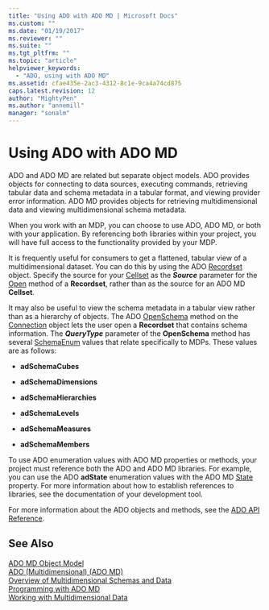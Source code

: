 ```yaml
---
title: "Using ADO with ADO MD | Microsoft Docs"
ms.custom: ""
ms.date: "01/19/2017"
ms.reviewer: ""
ms.suite: ""
ms.tgt_pltfrm: ""
ms.topic: "article"
helpviewer_keywords: 
  - "ADO, using with ADO MD"
ms.assetid: cfae435e-2ac3-4312-8c1e-9ca4a74cd875
caps.latest.revision: 12
author: "MightyPen"
ms.author: "annemill"
manager: "sonalm"
---
```

# Using ADO with ADO MD
ADO and ADO MD are related but separate object models. ADO provides objects for connecting to data sources, executing commands, retrieving tabular data and schema metadata in a tabular format, and viewing provider error information. ADO MD provides objects for retrieving multidimensional data and viewing multidimensional schema metadata.  
  
 When you work with an MDP, you can choose to use ADO, ADO MD, or both with your application. By referencing both libraries within your project, you will have full access to the functionality provided by your MDP.  
  
 It is frequently useful for consumers to get a flattened, tabular view of a multidimensional dataset. You can do this by using the ADO [Recordset](../../../ado/reference/ado-api/recordset-object-ado.md) object. Specify the source for your [Cellset](../../../ado/reference/ado-md-api/cellset-object-ado-md.md) as the ***Source*** parameter for the [Open](../../../ado/reference/ado-api/open-method-ado-recordset.md) method of a **Recordset**, rather than as the source for an ADO MD **Cellset**.  
  
 It may also be useful to view the schema metadata in a tabular view rather than as a hierarchy of objects. The ADO [OpenSchema](../../../ado/reference/ado-api/openschema-method.md) method on the [Connection](../../../ado/reference/ado-api/connection-object-ado.md) object lets the user open a **Recordset** that contains schema information. The ***QueryType*** parameter of the **OpenSchema** method has several [SchemaEnum](../../../ado/reference/ado-api/schemaenum.md) values that relate specifically to MDPs. These values are as follows:  
  
-   **adSchemaCubes**  
  
-   **adSchemaDimensions**  
  
-   **adSchemaHierarchies**  
  
-   **adSchemaLevels**  
  
-   **adSchemaMeasures**  
  
-   **adSchemaMembers**  
  
 To use ADO enumeration values with ADO MD properties or methods, your project must reference both the ADO and ADO MD libraries. For example, you can use the ADO **adState** enumeration values with the ADO MD [State](../../../ado/reference/ado-md-api/state-property-ado-md.md) property. For more information about how to establish references to libraries, see the documentation of your development tool.  
  
 For more information about the ADO objects and methods, see the [ADO API Reference](../../../ado/reference/ado-api/ado-api-reference.md).  
  
## See Also  
 [ADO MD Object Model](../../../ado/reference/ado-md-api/ado-md-object-model.md)   
 [ADO (Multidimensional) (ADO MD)](../../../ado/guide/multidimensional/ado-multidimensional-ado-md.md)   
 [Overview of Multidimensional Schemas and Data](../../../ado/guide/multidimensional/overview-of-multidimensional-schemas-and-data.md)   
 [Programming with ADO MD](../../../ado/guide/multidimensional/programming-with-ado-md.md)   
 [Working with Multidimensional Data](../../../ado/guide/multidimensional/working-with-multidimensional-data.md)
